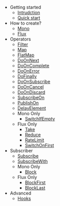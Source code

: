 <!-- docs/_sidebar.md -->

- Getting started
  - [Intrudction](introduction.md)
  - [Quick start](quickstart.md)
- How to create?
  - [Mono](mono/create.md)
  - [Flux](flux/create.md)
- Operators
  - [Filter](share/filter.md)
  - [Map](share/map.md)
  - [FlatMap](todo.md)
  - [DoOnNext](share/do_on_next.md)
  - [DoOnComplete](share/do_on_complete.md)
  - [DoOnError](share/do_on_error.md)
  - [DoFinally](share/do_finally.md)
  - [DoOnSubscribe](share/do_on_subscribe.md)
  - [DoOnCancel](share/do_on_cancel.md)
  - [DoOnDiscard](share/do_on_discard.md)
  - [SubscribeOn](share/subscribe_on.md)
  - [PublishOn](unimplement.md)
  - [DelayElement](share/delay_element.md)
  - Mono Only
    - [SwitchIfEmpty](todo.md)
  - Flux Only
    - [Take](flux/take.md)
    - [Reduce](unimplement.md)
    - [RateLimit](unimplement.md)
    - [SwitchOnFirst](todo.md)
- Subscriber
  - [Subscribe](todo.md)
  - [SubscribeWith](todo.md)
  - Mono Only
    - [Block](todo.md)
  - Flux Only
    - [BlockFirst](todo.md)
    - [BlockLast](todo.md)
- Advanced
  - [Hooks](todo.md)
